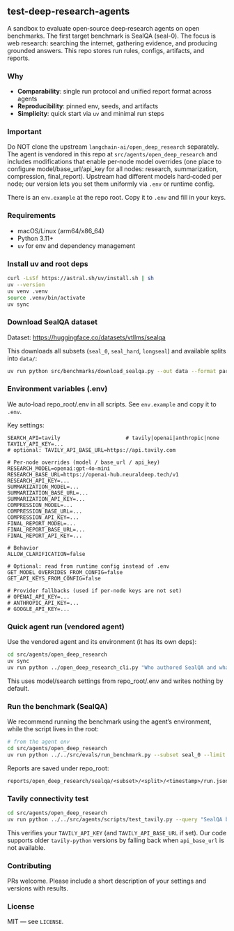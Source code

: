 ## test-deep-research-agents

A sandbox to evaluate open‑source deep‑research agents on open benchmarks. The first target benchmark is SealQA (seal-0). The focus is web research: searching the internet, gathering evidence, and producing grounded answers. This repo stores run rules, configs, artifacts, and reports.

### Why
- **Comparability**: single run protocol and unified report format across agents
- **Reproducibility**: pinned env, seeds, and artifacts
- **Simplicity**: quick start via `uv` and minimal run steps

### Important
Do NOT clone the upstream `langchain-ai/open_deep_research` separately. The agent is vendored in this repo at `src/agents/open_deep_research` and includes modifications that enable per‑node model overrides (one place to configure model/base_url/api_key for all nodes: research, summarization, compression, final_report). Upstream had different models hard‑coded per node; our version lets you set them uniformly via `.env` or runtime config.

There is an `env.example` at the repo root. Copy it to `.env` and fill in your keys.

### Requirements
- macOS/Linux (arm64/x86_64)
- Python 3.11+
- `uv` for env and dependency management

### Install uv and root deps
```bash
curl -LsSf https://astral.sh/uv/install.sh | sh
uv --version
uv venv .venv
source .venv/bin/activate
uv sync
```

### Download SealQA dataset
Dataset: https://huggingface.co/datasets/vtllms/sealqa

This downloads all subsets (`seal_0`, `seal_hard`, `longseal`) and available splits into `data/`:
```bash
uv run python src/benchmarks/download_sealqa.py --out data --format parquet
```

### Environment variables (.env)
We auto‑load repo_root/.env in all scripts. See `env.example` and copy it to `.env`.

Key settings:
```text
SEARCH_API=tavily                     # tavily|openai|anthropic|none
TAVILY_API_KEY=...
# optional: TAVILY_API_BASE_URL=https://api.tavily.com

# Per-node overrides (model / base_url / api_key)
RESEARCH_MODEL=openai:gpt-4o-mini
RESEARCH_BASE_URL=https://openai-hub.neuraldeep.tech/v1
RESEARCH_API_KEY=...
SUMMARIZATION_MODEL=...
SUMMARIZATION_BASE_URL=...
SUMMARIZATION_API_KEY=...
COMPRESSION_MODEL=...
COMPRESSION_BASE_URL=...
COMPRESSION_API_KEY=...
FINAL_REPORT_MODEL=...
FINAL_REPORT_BASE_URL=...
FINAL_REPORT_API_KEY=...

# Behavior
ALLOW_CLARIFICATION=false

# Optional: read from runtime config instead of .env
GET_MODEL_OVERRIDES_FROM_CONFIG=false
GET_API_KEYS_FROM_CONFIG=false

# Provider fallbacks (used if per-node keys are not set)
# OPENAI_API_KEY=...
# ANTHROPIC_API_KEY=...
# GOOGLE_API_KEY=...
```

### Quick agent run (vendored agent)
Use the vendored agent and its environment (it has its own deps):
```bash
cd src/agents/open_deep_research
uv sync
uv run python ../open_deep_research_cli.py "Who authored SealQA and what is it?"
```
This uses model/search settings from repo_root/.env and writes nothing by default.

### Run the benchmark (SealQA)
We recommend running the benchmark using the agent’s environment, while the script lives in the root:
```bash
# from the agent env
cd src/agents/open_deep_research
uv run python ../../src/evals/run_benchmark.py --subset seal_0 --limit 5
```
Reports are saved under repo_root:
```
reports/open_deep_research/sealqa/<subset>/<split>/<timestamp>/run.json
```

### Tavily connectivity test
```bash
cd src/agents/open_deep_research
uv run python ../../src/agents/scripts/test_tavily.py --query "SealQA benchmark" --max-results 3
```
This verifies your `TAVILY_API_KEY` (and `TAVILY_API_BASE_URL` if set). Our code supports older `tavily-python` versions by falling back when `api_base_url` is not available.

### Contributing
PRs welcome. Please include a short description of your settings and versions with results.

### License
MIT — see `LICENSE`.
